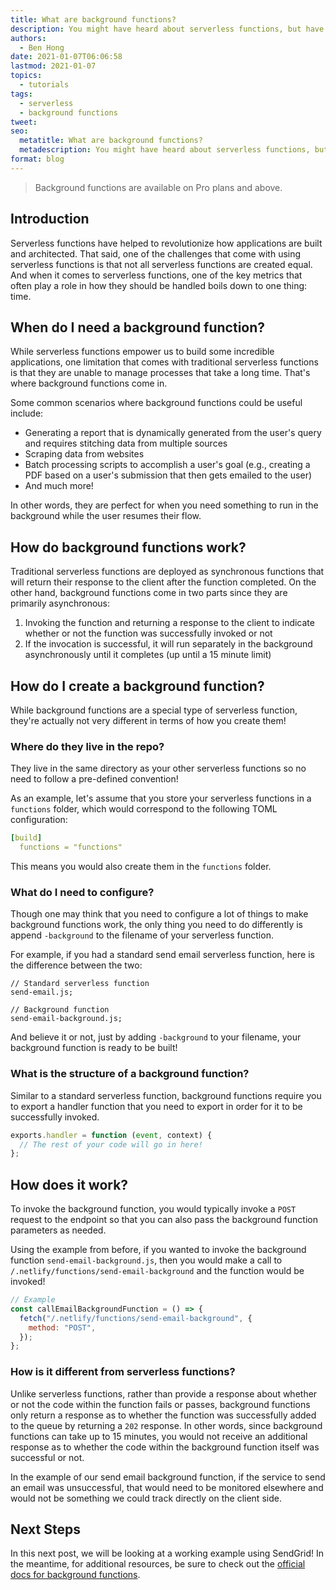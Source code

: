 ```yaml
---
title: What are background functions?
description: You might have heard about serverless functions, but have you heard about background functions? They're a new kind of serverless functions that can run up to 15 minutes!
authors:
  - Ben Hong
date: 2021-01-07T06:06:58
lastmod: 2021-01-07
topics:
  - tutorials
tags:
  - serverless
  - background functions
tweet:
seo:
  metatitle: What are background functions?
  metadescription: You might have heard about serverless functions, but have you heard about background functions? They're a new kind of serverless functions that can run up to 15 minutes!
format: blog
---
```


> Background functions are available on Pro plans and above.

## Introduction

Serverless functions have helped to revolutionize how applications are built and architected. That said, one of the challenges that come with using serverless functions is that not all serverless functions are created equal. And when it comes to serverless functions, one of the key metrics that often play a role in how they should be handled boils down to one thing: time.

## When do I need a background function?

While serverless functions empower us to build some incredible applications, one limitation that comes with traditional serverless functions is that they are unable to manage processes that take a long time. That's where background functions come in.

Some common scenarios where background functions could be useful include:

- Generating a report that is dynamically generated from the user's query and requires stitching data from multiple sources
- Scraping data from websites
- Batch processing scripts to accomplish a user's goal (e.g., creating a PDF based on a user's submission that then gets emailed to the user)
- And much more!

In other words, they are perfect for when you need something to run in the background while the user resumes their flow.

## How do background functions work?

Traditional serverless functions are deployed as synchronous functions that will return their response to the client after the function completed. On the other hand, background functions come in two parts since they are primarily asynchronous:

1.  Invoking the function and returning a response to the client to indicate whether or not the function was successfully invoked or not
2.  If the invocation is successful, it will run separately in the background asynchronously until it completes (up until a 15 minute limit)

## How do I create a background function?

While background functions are a special type of serverless function, they're actually not very different in terms of how you create them!

### Where do they live in the repo?

They live in the same directory as your other serverless functions so no need to follow a pre-defined convention!

As an example, let's assume that you store your serverless functions in a `functions` folder, which would correspond to the following TOML configuration:

```yaml
[build]
  functions = "functions"
```

This means you would also create them in the `functions` folder.

### What do I need to configure?

Though one may think that you need to configure a lot of things to make background functions work, the only thing you need to do differently is append `-background` to the filename of your serverless function.

For example, if you had a standard send email serverless function, here is the difference between the two:

```
// Standard serverless function
send-email.js;

// Background function
send-email-background.js;
```

And believe it or not, just by adding `-background` to your filename, your background function is ready to be built!

### What is the structure of a background function?

Similar to a standard serverless function, background functions require you to export a handler function that you need to export in order for it to be successfully invoked.

```js
exports.handler = function (event, context) {
  // The rest of your code will go in here!
};
```

## How does it work?

To invoke the background function, you would typically invoke a `POST` request to the endpoint so that you can also pass the background function parameters as needed.

Using the example from before, if you wanted to invoke the background function `send-email-background.js`, then you would make a call to `/.netlify/functions/send-email-background` and the function would be invoked!

```js
// Example
const callEmailBackgroundFunction = () => {
  fetch("/.netlify/functions/send-email-background", {
    method: "POST",
  });
};
```

### How is it different from serverless functions?

Unlike serverless functions, rather than provide a response about whether or not the code within the function fails or passes, background functions only return a response as to whether the function was successfully added to the queue by returning a `202` response. In other words, since background functions can take up to 15 minutes, you would not receive an additional response as to whether the code within the background function itself was successful or not.

In the example of our send email background function, if the service to send an email was unsuccessful, that would need to be monitored elsewhere and would not be something we could track directly on the client side.

## Next Steps

In this next post, we will be looking at a working example using SendGrid! In the meantime, for additional resources, be sure to check out the [official docs for background functions](https://docs.netlify.com/functions/background-functions/).
